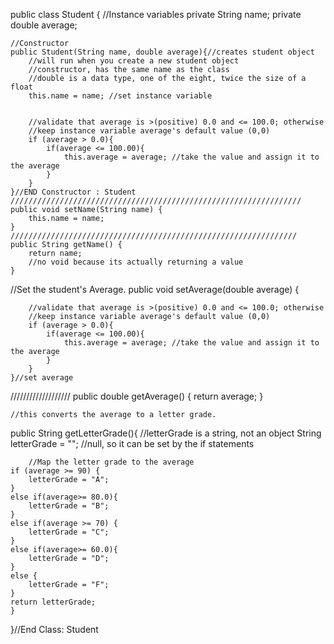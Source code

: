 public class Student {
   //Instance variables
    private String name;
    private double average;

    //Constructor
    public Student(String name, double average){//creates student object
        //will run when you create a new student object
        //constructor, has the same name as the class
        //double is a data type, one of the eight, twice the size of a float
        this.name = name; //set instance variable


        //validate that average is >(positive) 0.0 and <= 100.0; otherwise
        //keep instance variable average's default value (0,0)
        if (average > 0.0){
            if(average <= 100.00){
                this.average = average; //take the value and assign it to the average
            }
        }
    }//END Constructor : Student
    /////////////////////////////////////////////////////////////////
    public void setName(String name) {
        this.name = name;
    }
    ////////////////////////////////////////////////////////////////
    public String getName() {
        return name;
        //no void because its actually returning a value
    }
//Set the student's Average.
    public void setAverage(double average) {

        //validate that average is >(positive) 0.0 and <= 100.0; otherwise
        //keep instance variable average's default value (0,0)
        if (average > 0.0){
            if(average <= 100.00){
                this.average = average; //take the value and assign it to the average
            }
        }
    }//set average
///////////////////
    public double getAverage() {
        return average;
    }

    //this converts the average to a letter grade.
public String getLetterGrade(){ //letterGrade is a string, not an object
        String letterGrade = ""; //null, so it can be set by the if statements

        //Map the letter grade to the average
    if (average >= 90) {
        letterGrade = "A";
    }
    else if(average>= 80.0){
        letterGrade = "B";
    }
    else if(average >= 70) {
        letterGrade = "C";
    }
    else if(average>= 60.0){
        letterGrade = "D";
    }
    else {
        letterGrade = "F";
    }
    return letterGrade;
    }
}//End Class: Student
